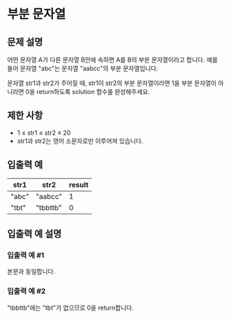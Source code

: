 # 부분 문자열

## 문제 설명
어떤 문자열 A가 다른 문자열 B안에 속하면 A를 B의 부분 문자열이라고 합니다. 예를 들어 문자열 "abc"는 문자열 "aabcc"의 부분 문자열입니다.

문자열 str1과 str2가 주어질 때, str1이 str2의 부분 문자열이라면 1을 부분 문자열이 아니라면 0을 return하도록 solution 함수를 완성해주세요.

## 제한 사항
- 1 ≤ str1 ≤ str2 ≤ 20
- str1과 str2는 영어 소문자로만 이루어져 있습니다.

## 입출력 예
|str1|str2|result|
|-|-|-|
|"abc"|"aabcc"|1|
|"tbt"|"tbbttb"|0|

## 입출력 예 설명

### 입출력 예 #1
본문과 동일합니다.

### 입출력 예 #2
"tbbttb"에는 "tbt"가 없으므로 0을 return합니다.